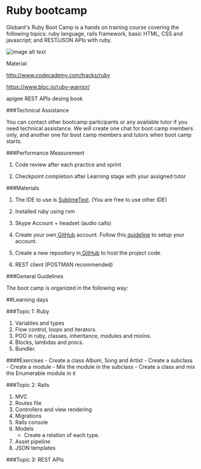 Ruby bootcamp
============

Globant's Ruby Boot Camp is a hands on training course covering the following topics: ruby language, rails framework, basic HTML, CSS and javascript; and REST/JSON APIs with ruby.


![image alt text](https://www.ruby-lang.org/images/header-ruby-logo.png)



Material:

http://www.codecademy.com/tracks/ruby

https://www.bloc.io/ruby-warrior/

apigee REST APIs desing book


###Technical Assistance

You can contact other bootcamp participants or any available tutor if you need technical assistance. We will create one chat for boot camp members only, and another one for boot camp members and tutors when boot camp starts.

###Performance Measurement

1. Code review after each practice and sprint

2. Checkpoint completion after Learning stage with your assigned tutor



###Materials

1. The IDE to use is [SublimeText](http://www.sublimetext.com/). (You are free to use other IDE)

2. Installed ruby using rvm

3. Skype Account + headset (audio calls)

4. Create your own[ GitHub](https://github.com/) account. Follow this[ guideline](https://help.github.com/articles/set-up-git) to setup your account. 

5. Create a new repository in[ GitHub](https://github.com/)  to host the project code.

6. REST client (POSTMAN recommended)



###General Guidelines

The boot camp is organized in the following way:

##Learning days

###Topic 1: Ruby

1. Variables and types
1. Flow control, loops and iterators.
2. POO in ruby, classes, inheritance, modules and mixins.
3. Blocks, lambdas and procs.
4. Bundler.

####Exercises
    - Create a class Album, Song and Artist
    - Create a subclass
    - Create a module
    - Mix the module in the subclass
    - Create a class and mix the Enumerable module in it


###Topic 2: Rails
1. MVC
2. Routes file
3. Controllers and view rendering
4. Migrations
5. Rails console
6. Models
    - Create a relation of each type.
7. Asset pipeline
8. JSON templates


###Topic 3: REST APIs

###
